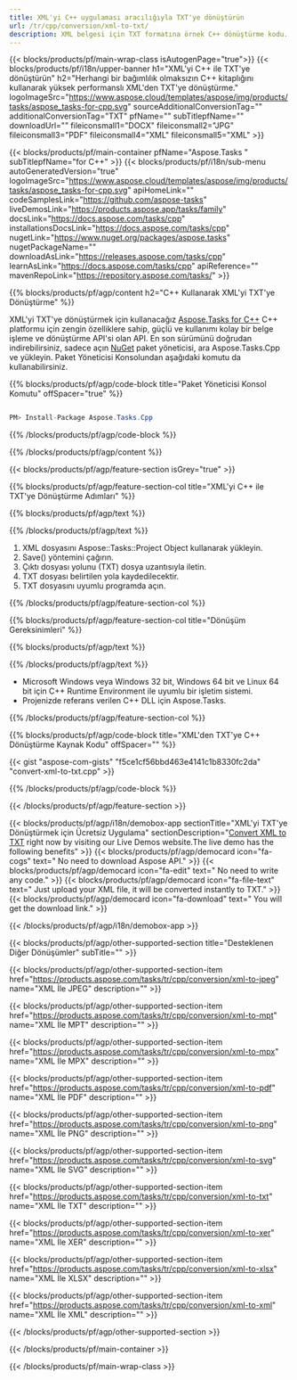 ```yaml
---
title: XML'yi C++ uygulaması aracılığıyla TXT'ye dönüştürün 
url: /tr/cpp/conversion/xml-to-txt/ 
description: XML belgesi için TXT formatına örnek C++ dönüştürme kodu. Herhangi bir C++ Uygulamasında toplu XML'den TXT'ye dönüştürme için örnek kod kullanın.
---
```


{{< blocks/products/pf/main-wrap-class isAutogenPage="true">}}
{{< blocks/products/pf/i18n/upper-banner h1="XML'yi C++ ile TXT'ye dönüştürün" h2="Herhangi bir bağımlılık olmaksızın C++ kitaplığını kullanarak yüksek performanslı XML'den TXT'ye dönüştürme." logoImageSrc="https://www.aspose.cloud/templates/aspose/img/products/tasks/aspose_tasks-for-cpp.svg" sourceAdditionalConversionTag="" additionalConversionTag="TXT" pfName="" subTitlepfName="" downloadUrl="" fileiconsmall1="DOCX" fileiconsmall2="JPG" fileiconsmall3="PDF" fileiconsmall4="XML" fileiconsmall5="XML" >}}

{{< blocks/products/pf/main-container pfName="Aspose.Tasks " subTitlepfName="for C++" >}}
{{< blocks/products/pf/i18n/sub-menu autoGeneratedVersion="true" logoImageSrc="https://www.aspose.cloud/templates/aspose/img/products/tasks/aspose_tasks-for-cpp.svg" apiHomeLink="" codeSamplesLink="https://github.com/aspose-tasks" liveDemosLink="https://products.aspose.app/tasks/family" docsLink="https://docs.aspose.com/tasks/cpp" installationsDocsLink="https://docs.aspose.com/tasks/cpp" nugetLink="https://www.nuget.org/packages/aspose.tasks" nugetPackageName="" downloadAsLink="https://releases.aspose.com/tasks/cpp" learnAsLink="https://docs.aspose.com/tasks/cpp" apiReference="" mavenRepoLink="https://repository.aspose.com/tasks/" >}}

{{% blocks/products/pf/agp/content h2="C++ Kullanarak XML'yi TXT'ye Dönüştürme" %}}

 XML'yi TXT'ye dönüştürmek için kullanacağız
 [Aspose.Tasks for C++](https://products.aspose.com/tasks/cpp)
 C++ platformu için zengin özelliklere sahip, güçlü ve kullanımı kolay bir belge işleme ve dönüştürme API'si olan API. En son sürümünü doğrudan indirebilirsiniz, sadece açın
 [NuGet](https://www.nuget.org/packages/aspose.tasks)
 paket yöneticisi, ara
 Aspose.Tasks.Cpp
 ve yükleyin. Paket Yöneticisi Konsolundan aşağıdaki komutu da kullanabilirsiniz.

{{% blocks/products/pf/agp/code-block title="Paket Yöneticisi Konsol Komutu" offSpacer="true" %}}

```cs

PM> Install-Package Aspose.Tasks.Cpp

```

{{% /blocks/products/pf/agp/code-block %}}

{{% /blocks/products/pf/agp/content %}}

{{< blocks/products/pf/agp/feature-section isGrey="true" >}}

{{% blocks/products/pf/agp/feature-section-col title="XML'yi C++ ile TXT'ye Dönüştürme Adımları" %}}

{{% blocks/products/pf/agp/text %}}


{{% /blocks/products/pf/agp/text %}}

1. XML dosyasını Aspose::Tasks::Project Object kullanarak yükleyin.
1. Save() yöntemini çağırın.
1. Çıktı dosyası yolunu (TXT) dosya uzantısıyla iletin.
1. TXT dosyası belirtilen yola kaydedilecektir.
1. TXT dosyasını uyumlu programda açın.

{{% /blocks/products/pf/agp/feature-section-col %}}

{{% blocks/products/pf/agp/feature-section-col title="Dönüşüm Gereksinimleri" %}}

{{% blocks/products/pf/agp/text %}}


{{% /blocks/products/pf/agp/text %}}

- Microsoft Windows veya Windows 32 bit, Windows 64 bit ve Linux 64 bit için C++ Runtime Environment ile uyumlu bir işletim sistemi.
- Projenizde referans verilen C++ DLL için Aspose.Tasks.

{{% /blocks/products/pf/agp/feature-section-col %}}

{{% blocks/products/pf/agp/code-block title="XML'den TXT'ye C++ Dönüştürme Kaynak Kodu" offSpacer="" %}}

{{< gist "aspose-com-gists" "f5ce1cf56bbd463e4141c1b8330fc2da" "convert-xml-to-txt.cpp" >}}

{{% /blocks/products/pf/agp/code-block %}}

{{< /blocks/products/pf/agp/feature-section >}}

<!-- aboutfile Starts -->

{{< blocks/products/pf/agp/i18n/demobox-app sectionTitle="XML'yi TXT'ye Dönüştürmek için Ücretsiz Uygulama" sectionDescription="[Convert XML to TXT](https://products.aspose.app/tasks/conversion/xml-to-txt) right now by visiting our Live Demos website.The live demo has the following benefits" >}}
        {{< blocks/products/pf/agp/democard icon="fa-cogs" text=" No need to download Aspose API." >}}
        {{< blocks/products/pf/agp/democard icon="fa-edit" text=" No need to write any code." >}}
        {{< blocks/products/pf/agp/democard icon="fa-file-text" text=" Just upload your XML file, it will be converted instantly to TXT." >}}
        {{< blocks/products/pf/agp/democard icon="fa-download" text=" You will get the download link." >}}

{{< /blocks/products/pf/agp/i18n/demobox-app >}}

<!-- aboutfile Ends -->

{{< blocks/products/pf/agp/other-supported-section title="Desteklenen Diğer Dönüşümler" subTitle="" >}}

{{< blocks/products/pf/agp/other-supported-section-item href="https://products.aspose.com/tasks/tr/cpp/conversion/xml-to-jpeg" name="XML İle JPEG" description="" >}}

{{< blocks/products/pf/agp/other-supported-section-item href="https://products.aspose.com/tasks/tr/cpp/conversion/xml-to-mpt" name="XML İle MPT" description="" >}}

{{< blocks/products/pf/agp/other-supported-section-item href="https://products.aspose.com/tasks/tr/cpp/conversion/xml-to-mpx" name="XML İle MPX" description="" >}}

{{< blocks/products/pf/agp/other-supported-section-item href="https://products.aspose.com/tasks/tr/cpp/conversion/xml-to-pdf" name="XML İle PDF" description="" >}}

{{< blocks/products/pf/agp/other-supported-section-item href="https://products.aspose.com/tasks/tr/cpp/conversion/xml-to-png" name="XML İle PNG" description="" >}}

{{< blocks/products/pf/agp/other-supported-section-item href="https://products.aspose.com/tasks/tr/cpp/conversion/xml-to-svg" name="XML İle SVG" description="" >}}

{{< blocks/products/pf/agp/other-supported-section-item href="https://products.aspose.com/tasks/tr/cpp/conversion/xml-to-txt" name="XML İle TXT" description="" >}}

{{< blocks/products/pf/agp/other-supported-section-item href="https://products.aspose.com/tasks/tr/cpp/conversion/xml-to-xer" name="XML İle XER" description="" >}}

{{< blocks/products/pf/agp/other-supported-section-item href="https://products.aspose.com/tasks/tr/cpp/conversion/xml-to-xlsx" name="XML İle XLSX" description="" >}}

{{< blocks/products/pf/agp/other-supported-section-item href="https://products.aspose.com/tasks/tr/cpp/conversion/xml-to-xml" name="XML İle XML" description="" >}}



{{< /blocks/products/pf/agp/other-supported-section >}}

{{< /blocks/products/pf/main-container >}}
    
{{< /blocks/products/pf/main-wrap-class >}}